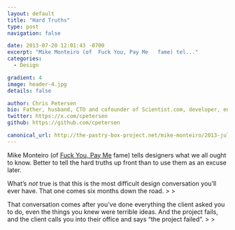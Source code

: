 ```yaml
---
layout: default
title: "Hard Truths"
type: post
navigation: false

date: 2013-07-20 12:01:43 -0700
excerpt: "Mike Monteiro (of  Fuck You, Pay Me   fame) tel..."
categories:
  - Design

gradient: 4
image: header-4.jpg
details: false

author: Chris Petersen
bio: Father, husband, CTO and cofounder of Scientist.com, developer, entrepreneur and technologist.
twitter: https://x.com/cpetersen
github: https://github.com/cpetersen

canonical_url: http://the-pastry-box-project.net/mike-monteiro/2013-july-19/
---
```



Mike Monteiro (of  [Fuck You, Pay Me](https://vimeo.com/22053820)   fame) tells designers what we all ought to know. Better to tell the hard truths up front than to use them as an excuse later.

 >
 >
 >
 >  >  >  >
 >  >
What’s *not* true is that this is the most difficult design conversation you’ll ever have. That one comes six months down the road. >  >
 >  >
 >  >
 >  >
That conversation comes after you’ve done everything the client asked you to do, even the things you knew were terrible ideas. And the project fails, and the client calls you into their office and says “the project failed”. >  >
 >  >


 >
 >
